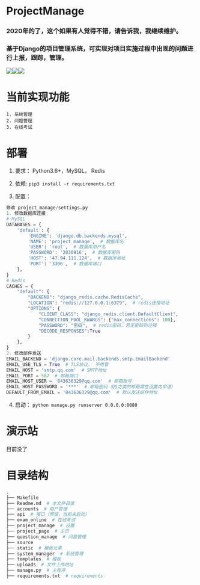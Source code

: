 # ProjectManage
### 2020年的了，这个如果有人觉得不错，请告诉我，我继续维护。
### 基于Django的项目管理系统，可实现对项目实施过程中出现的问题进行上报，跟踪，管理。

[![](https://img.shields.io/badge/Python-3.6+-green.svg)]()[![](https://img.shields.io/badge/Django-3.0.7-green.svg)]()[![](https://img.shields.io/badge/Version-0.50-green.svg)]()

# 当前实现功能

```
1. 系统管理
2. 问题管理
3. 在线考试
```

# 部署

1. 要求： Python3.6+，MySQL， Redis

2. 依赖:   ```pip3 install -r requirements.txt```

3. 配置：

```python
修改 project_manage/settings.py
1. 修改数据库连接
# MySQL
DATABASES = {
    'default': {
        'ENGINE': 'django.db.backends.mysql',
        'NAME': 'project_manage',  # 数据库名
        'USER': 'root',  # 数据库用户名
        'PASSWORD': '2030916',  # 数据库密码
        'HOST': '47.94.111.124',  # 数据库地址
        'PORT': '3306',  # 数据库端口
    },
}
# Redis
CACHES = {
    "default": {
        "BACKEND": "django_redis.cache.RedisCache",
        "LOCATION": "redis://127.0.0.1:6379",  # redis连接地址
        "OPTIONS": {
            "CLIENT_CLASS": "django_redis.client.DefaultClient",
            "CONNECTION_POOL_KWARGS": {"max_connections": 100},
            "PASSWORD": "密码",  # redis密码，若无密码则注释
            "DECODE_RESPONSES":True
        }
    },
}
2. 修改邮件发送
EMAIL_BACKEND = 'django.core.mail.backends.smtp.EmailBackend'
EMAIL_USE_TLS = True  # TLS协议， 不用管
EMAIL_HOST = 'smtp.qq.com'  # SMTP地址
EMAIL_PORT = 587  # 邮箱端口
EMAIL_HOST_USER = '843636329@qq.com'  # 邮箱账号
EMAIL_HOST_PASSWORD = '***'  # 邮箱密码（QQ之类的邮箱需在设置内申请）
DEFAULT_FROM_EMAIL = '843636329@qq.com'  # 默认发送邮件地址
```

4. 启动： ```python manage.py runserver 0.0.0.0:8080```

# 演示站

目前没了

# 目录结构

```bash
.
├── Makefile  
├── Readme.md  # 本文件目录
├── accounts  # 用户管理
├── api  # 接口（预留，当前未启动）
├── exam_online  # 在线考试
├── project_manage  # 设置
├── project_page  # 主页
├── question_manage  # 问题管理
├── source
├── static  # 模板元素
├── system_manager  # 系统管理
├── templates  # 模板
├── uploads  # 文件上传地址
├── manage.py  # 主程序
├── requirements.txt  # requirements
```


